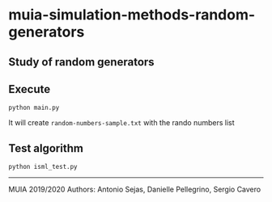 # muia-simulation-methods-random-generators

## Study of random generators

## Execute

```
python main.py
```

It will create `random-numbers-sample.txt` with the rando numbers list

## Test algorithm

```
python isml_test.py
```

---

MUIA 2019/2020
Authors: Antonio Sejas, Danielle Pellegrino, Sergio Cavero
